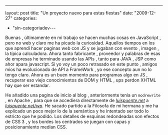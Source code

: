 ---
layout: post
title: "Un proyecto nuevo para estas fiestas"
date: "2009-12-27"
categories: 
  - "sin-categoriadev---

Buenas , últimamente en mi trabajo se hacen muchas cosas en JavaScript , pero no web y claro me ha picado la curiosidad. Aquellos tiempos en los que aprendí hacer paginas web con JS y se jugaban con evento , imagen , la típica calculadora. Ahora tanto fabricante , proveedor y palabras de esas de empresas he terminado usando las APIs , tanto para JAVA , JSP como ahor apara javascript. Si yo voy un poco retrasado en este punto , amigos mios ha evolucionado de API a FrameWork , yo ese concepto aun no lo tengo claro. Ahora es un buen momento para programas algo en JS , recuperar eso viejo conocimientos de DOM y HTML , ups perdon XHTML hay que ser estandar.

He añadido una pagina de inicio al blog , anteriormente tenia un `modrewrite` , en Apache , para que se accediera directamente de [_luispuente.net_](https://luispuente.net/2009/08/redireccion/) a [_luispuente.net/wp_](https://luispuente.net/2009/08/redireccion/). He sacado partido a la Filosofa de mi hermana y me ha explicado un poco mejor lo de la semántica y he intentado ser todo lo estricto que he podido. Los detalles de esquinas redondeadas son efectos de CSS 3 , y los bordes los centrados se juegan con capas y posicionamiento median CSS.
